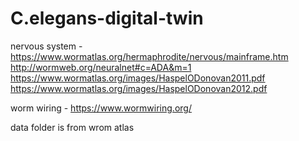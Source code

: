 # C.elegans-digital-twin

nervous system - https://www.wormatlas.org/hermaphrodite/nervous/mainframe.htm
http://wormweb.org/neuralnet#c=ADA&m=1
https://www.wormatlas.org/images/HaspelODonovan2011.pdf
https://www.wormatlas.org/images/HaspelODonovan2012.pdf

worm wiring - https://www.wormwiring.org/

data folder is from wrom atlas
